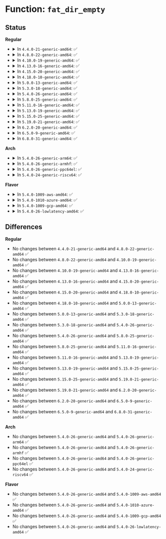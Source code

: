 # Function: <code>fat_dir_empty</code>

## Status
<b>Regular</b>
<ul>
<li>
<details>
<summary>In <code>4.4.0-21-generic-amd64</code>: ✅</summary>

```c
int fat_dir_empty(struct inode * dir)
```

```json
{
  "name": "fat_dir_empty",
  "collision_type": "Unique Global",
  "inline_type": "No",
  "funcs": [
    {
      "addr": 18446744071581953488,
      "name": "fat_dir_empty",
      "external": true,
      "loc": "fs/fat/dir.c:908",
      "file": "fs/fat/dir.c",
      "inline": "seen, unknown",
      "caller_inline": [],
      "caller_func": [
        "fs/fat/namei_vfat.c:vfat_rmdir",
        "fs/fat/namei_vfat.c:vfat_rename"
      ]
    }
  ],
  "symbols": [
    {
      "addr": 18446744071581953488,
      "name": "fat_dir_empty",
      "section": ".text",
      "bind": "STB_GLOBAL",
      "size": 166
    }
  ]
}
```
</details>
</li>
<li>
<details>
<summary>In <code>4.8.0-22-generic-amd64</code>: ✅</summary>

```c
int fat_dir_empty(struct inode * dir)
```

```json
{
  "name": "fat_dir_empty",
  "collision_type": "Unique Global",
  "inline_type": "No",
  "funcs": [
    {
      "addr": 18446744071582164080,
      "name": "fat_dir_empty",
      "external": true,
      "loc": "fs/fat/dir.c:908",
      "file": "fs/fat/dir.c",
      "inline": "seen, unknown",
      "caller_inline": [],
      "caller_func": [
        "fs/fat/namei_vfat.c:vfat_rename",
        "fs/fat/namei_vfat.c:vfat_rmdir"
      ]
    }
  ],
  "symbols": [
    {
      "addr": 18446744071582164080,
      "name": "fat_dir_empty",
      "section": ".text",
      "bind": "STB_GLOBAL",
      "size": 180
    }
  ]
}
```
</details>
</li>
<li>
<details>
<summary>In <code>4.10.0-19-generic-amd64</code>: ✅</summary>

```c
int fat_dir_empty(struct inode * dir)
```

```json
{
  "name": "fat_dir_empty",
  "collision_type": "Unique Global",
  "inline_type": "No",
  "funcs": [
    {
      "addr": 18446744071582253488,
      "name": "fat_dir_empty",
      "external": true,
      "loc": "fs/fat/dir.c:908",
      "file": "fs/fat/dir.c",
      "inline": "seen, unknown",
      "caller_inline": [],
      "caller_func": [
        "fs/fat/namei_vfat.c:vfat_rename",
        "fs/fat/namei_vfat.c:vfat_rmdir"
      ]
    }
  ],
  "symbols": [
    {
      "addr": 18446744071582253488,
      "name": "fat_dir_empty",
      "section": ".text",
      "bind": "STB_GLOBAL",
      "size": 180
    }
  ]
}
```
</details>
</li>
<li>
<details>
<summary>In <code>4.13.0-16-generic-amd64</code>: ✅</summary>

```c
int fat_dir_empty(struct inode * dir)
```

```json
{
  "name": "fat_dir_empty",
  "collision_type": "Unique Global",
  "inline_type": "No",
  "funcs": [
    {
      "addr": 18446744071582338432,
      "name": "fat_dir_empty",
      "external": true,
      "loc": "fs/fat/dir.c:908",
      "file": "fs/fat/dir.c",
      "inline": "seen, unknown",
      "caller_inline": [],
      "caller_func": [
        "fs/fat/namei_vfat.c:vfat_rename",
        "fs/fat/namei_vfat.c:vfat_rmdir"
      ]
    }
  ],
  "symbols": [
    {
      "addr": 18446744071582338432,
      "name": "fat_dir_empty",
      "section": ".text",
      "bind": "STB_GLOBAL",
      "size": 180
    }
  ]
}
```
</details>
</li>
<li>
<details>
<summary>In <code>4.15.0-20-generic-amd64</code>: ✅</summary>

```c
int fat_dir_empty(struct inode * dir)
```

```json
{
  "name": "fat_dir_empty",
  "collision_type": "Unique Global",
  "inline_type": "No",
  "funcs": [
    {
      "addr": 18446744071582488992,
      "name": "fat_dir_empty",
      "external": true,
      "loc": "fs/fat/dir.c:907",
      "file": "fs/fat/dir.c",
      "inline": "seen, unknown",
      "caller_inline": [],
      "caller_func": [
        "fs/fat/namei_vfat.c:vfat_rename",
        "fs/fat/namei_vfat.c:vfat_rmdir"
      ]
    }
  ],
  "symbols": [
    {
      "addr": 18446744071582488992,
      "name": "fat_dir_empty",
      "section": ".text",
      "bind": "STB_GLOBAL",
      "size": 180
    }
  ]
}
```
</details>
</li>
<li>
<details>
<summary>In <code>4.18.0-10-generic-amd64</code>: ✅</summary>

```c
int fat_dir_empty(struct inode * dir)
```

```json
{
  "name": "fat_dir_empty",
  "collision_type": "Unique Global",
  "inline_type": "No",
  "funcs": [
    {
      "addr": 18446744071582679504,
      "name": "fat_dir_empty",
      "external": true,
      "loc": "fs/fat/dir.c:908",
      "file": "fs/fat/dir.c",
      "inline": "seen, unknown",
      "caller_inline": [],
      "caller_func": [
        "fs/fat/namei_vfat.c:vfat_rename",
        "fs/fat/namei_vfat.c:vfat_rmdir"
      ]
    }
  ],
  "symbols": [
    {
      "addr": 18446744071582679504,
      "name": "fat_dir_empty",
      "section": ".text",
      "bind": "STB_GLOBAL",
      "size": 194
    }
  ]
}
```
</details>
</li>
<li>
<details>
<summary>In <code>5.0.0-13-generic-amd64</code>: ✅</summary>

```c
int fat_dir_empty(struct inode * dir)
```

```json
{
  "name": "fat_dir_empty",
  "collision_type": "Unique Global",
  "inline_type": "No",
  "funcs": [
    {
      "addr": 18446744071582781968,
      "name": "fat_dir_empty",
      "external": true,
      "loc": "fs/fat/dir.c:910",
      "file": "fs/fat/dir.c",
      "inline": "seen, unknown",
      "caller_inline": [],
      "caller_func": [
        "fs/fat/namei_vfat.c:vfat_rename",
        "fs/fat/namei_vfat.c:vfat_rmdir"
      ]
    }
  ],
  "symbols": [
    {
      "addr": 18446744071582781968,
      "name": "fat_dir_empty",
      "section": ".text",
      "bind": "STB_GLOBAL",
      "size": 194
    }
  ]
}
```
</details>
</li>
<li>
<details>
<summary>In <code>5.3.0-18-generic-amd64</code>: ✅</summary>

```c
int fat_dir_empty(struct inode * dir)
```

```json
{
  "name": "fat_dir_empty",
  "collision_type": "Unique Global",
  "inline_type": "No",
  "funcs": [
    {
      "addr": 18446744071582956160,
      "name": "fat_dir_empty",
      "external": true,
      "loc": "fs/fat/dir.c:911",
      "file": "fs/fat/dir.c",
      "inline": "seen, unknown",
      "caller_inline": [],
      "caller_func": [
        "fs/fat/namei_vfat.c:vfat_rename",
        "fs/fat/namei_vfat.c:vfat_rmdir"
      ]
    }
  ],
  "symbols": [
    {
      "addr": 18446744071582956160,
      "name": "fat_dir_empty",
      "section": ".text",
      "bind": "STB_GLOBAL",
      "size": 187
    }
  ]
}
```
</details>
</li>
<li>
<details>
<summary>In <code>5.4.0-26-generic-amd64</code>: ✅</summary>

```c
int fat_dir_empty(struct inode * dir)
```

```json
{
  "name": "fat_dir_empty",
  "collision_type": "Unique Global",
  "inline_type": "No",
  "funcs": [
    {
      "addr": 18446744071583062944,
      "name": "fat_dir_empty",
      "external": true,
      "loc": "fs/fat/dir.c:909",
      "file": "fs/fat/dir.c",
      "inline": "seen, unknown",
      "caller_inline": [],
      "caller_func": [
        "fs/fat/namei_vfat.c:vfat_rename",
        "fs/fat/namei_vfat.c:vfat_rmdir"
      ]
    }
  ],
  "symbols": [
    {
      "addr": 18446744071583062944,
      "name": "fat_dir_empty",
      "section": ".text",
      "bind": "STB_GLOBAL",
      "size": 187
    }
  ]
}
```
</details>
</li>
<li>
<details>
<summary>In <code>5.8.0-25-generic-amd64</code>: ✅</summary>

```c
int fat_dir_empty(struct inode * dir)
```

```json
{
  "name": "fat_dir_empty",
  "collision_type": "Unique Global",
  "inline_type": "No",
  "funcs": [
    {
      "addr": 18446744071583381952,
      "name": "fat_dir_empty",
      "external": true,
      "loc": "fs/fat/dir.c:905",
      "file": "fs/fat/dir.c",
      "inline": "seen, unknown",
      "caller_inline": [],
      "caller_func": [
        "fs/fat/namei_vfat.c:vfat_rename",
        "fs/fat/namei_vfat.c:vfat_rmdir"
      ]
    }
  ],
  "symbols": [
    {
      "addr": 18446744071583381952,
      "name": "fat_dir_empty",
      "section": ".text",
      "bind": "STB_GLOBAL",
      "size": 187
    }
  ]
}
```
</details>
</li>
<li>
<details>
<summary>In <code>5.11.0-16-generic-amd64</code>: ✅</summary>

```c
int fat_dir_empty(struct inode * dir)
```

```json
{
  "name": "fat_dir_empty",
  "collision_type": "Unique Global",
  "inline_type": "No",
  "funcs": [
    {
      "addr": 18446744071583497840,
      "name": "fat_dir_empty",
      "external": true,
      "loc": "fs/fat/dir.c:905",
      "file": "fs/fat/dir.c",
      "inline": "seen, unknown",
      "caller_inline": [],
      "caller_func": [
        "fs/fat/namei_vfat.c:vfat_rename",
        "fs/fat/namei_vfat.c:vfat_rmdir"
      ]
    }
  ],
  "symbols": [
    {
      "addr": 18446744071583497840,
      "name": "fat_dir_empty",
      "section": ".text",
      "bind": "STB_GLOBAL",
      "size": 187
    }
  ]
}
```
</details>
</li>
<li>
<details>
<summary>In <code>5.13.0-19-generic-amd64</code>: ✅</summary>

```c
int fat_dir_empty(struct inode * dir)
```

```json
{
  "name": "fat_dir_empty",
  "collision_type": "Unique Global",
  "inline_type": "No",
  "funcs": [
    {
      "addr": 18446744071583519520,
      "name": "fat_dir_empty",
      "external": true,
      "loc": "fs/fat/dir.c:905",
      "file": "fs/fat/dir.c",
      "inline": "seen, unknown",
      "caller_inline": [],
      "caller_func": [
        "fs/fat/namei_vfat.c:vfat_rename",
        "fs/fat/namei_vfat.c:vfat_rmdir"
      ]
    }
  ],
  "symbols": [
    {
      "addr": 18446744071583519520,
      "name": "fat_dir_empty",
      "section": ".text",
      "bind": "STB_GLOBAL",
      "size": 183
    }
  ]
}
```
</details>
</li>
<li>
<details>
<summary>In <code>5.15.0-25-generic-amd64</code>: ✅</summary>

```c
int fat_dir_empty(struct inode * dir)
```

```json
{
  "name": "fat_dir_empty",
  "collision_type": "Unique Global",
  "inline_type": "No",
  "funcs": [
    {
      "addr": 18446744071583874368,
      "name": "fat_dir_empty",
      "external": true,
      "loc": "fs/fat/dir.c:905",
      "file": "fs/fat/dir.c",
      "inline": "seen, unknown",
      "caller_inline": [],
      "caller_func": [
        "fs/fat/namei_vfat.c:vfat_rename",
        "fs/fat/namei_vfat.c:vfat_rmdir"
      ]
    }
  ],
  "symbols": [
    {
      "addr": 18446744071583874368,
      "name": "fat_dir_empty",
      "section": ".text",
      "bind": "STB_GLOBAL",
      "size": 183
    }
  ]
}
```
</details>
</li>
<li>
<details>
<summary>In <code>5.19.0-21-generic-amd64</code>: ✅</summary>

```c
int fat_dir_empty(struct inode * dir)
```

```json
{
  "name": "fat_dir_empty",
  "collision_type": "Unique Global",
  "inline_type": "No",
  "funcs": [
    {
      "addr": 18446744071584449088,
      "name": "fat_dir_empty",
      "external": true,
      "loc": "fs/fat/dir.c:905",
      "file": "fs/fat/dir.c",
      "inline": "seen, unknown",
      "caller_inline": [],
      "caller_func": [
        "fs/fat/namei_vfat.c:vfat_rename",
        "fs/fat/namei_vfat.c:vfat_rmdir"
      ]
    }
  ],
  "symbols": [
    {
      "addr": 18446744071584449088,
      "name": "fat_dir_empty",
      "section": ".text",
      "bind": "STB_GLOBAL",
      "size": 200
    }
  ]
}
```
</details>
</li>
<li>
<details>
<summary>In <code>6.2.0-20-generic-amd64</code>: ✅</summary>

```c
int fat_dir_empty(struct inode * dir)
```

```json
{
  "name": "fat_dir_empty",
  "collision_type": "Unique Global",
  "inline_type": "No",
  "funcs": [
    {
      "addr": 18446744071585111712,
      "name": "fat_dir_empty",
      "external": true,
      "loc": "fs/fat/dir.c:905",
      "file": "fs/fat/dir.c",
      "inline": "seen, unknown",
      "caller_inline": [],
      "caller_func": [
        "fs/fat/namei_vfat.c:vfat_rename",
        "fs/fat/namei_vfat.c:vfat_rmdir"
      ]
    }
  ],
  "symbols": [
    {
      "addr": 18446744071585111712,
      "name": "fat_dir_empty",
      "section": ".text",
      "bind": "STB_GLOBAL",
      "size": 200
    }
  ]
}
```
</details>
</li>
<li>
<details>
<summary>In <code>6.5.0-9-generic-amd64</code>: ✅</summary>

```c
int fat_dir_empty(struct inode * dir)
```

```json
{
  "name": "fat_dir_empty",
  "collision_type": "Unique Global",
  "inline_type": "No",
  "funcs": [
    {
      "addr": 18446744071585340928,
      "name": "fat_dir_empty",
      "external": true,
      "loc": "fs/fat/dir.c:905",
      "file": "fs/fat/dir.c",
      "inline": "seen, unknown",
      "caller_inline": [],
      "caller_func": [
        "fs/fat/namei_vfat.c:vfat_rename",
        "fs/fat/namei_vfat.c:vfat_rmdir"
      ]
    }
  ],
  "symbols": [
    {
      "addr": 18446744071585340928,
      "name": "fat_dir_empty",
      "section": ".text",
      "bind": "STB_GLOBAL",
      "size": 200
    }
  ]
}
```
</details>
</li>
<li>
<details>
<summary>In <code>6.8.0-31-generic-amd64</code>: ✅</summary>

```c
int fat_dir_empty(struct inode * dir)
```

```json
{
  "name": "fat_dir_empty",
  "collision_type": "Unique Global",
  "inline_type": "No",
  "funcs": [
    {
      "addr": 18446744071585575632,
      "name": "fat_dir_empty",
      "external": true,
      "loc": "fs/fat/dir.c:905",
      "file": "fs/fat/dir.c",
      "inline": "seen, unknown",
      "caller_inline": [],
      "caller_func": [
        "fs/fat/namei_vfat.c:vfat_rename",
        "fs/fat/namei_vfat.c:vfat_rmdir"
      ]
    }
  ],
  "symbols": [
    {
      "addr": 18446744071585575632,
      "name": "fat_dir_empty",
      "section": ".text",
      "bind": "STB_GLOBAL",
      "size": 200
    }
  ]
}
```
</details>
</li>
</ul>
<b>Arch</b>
<ul>
<li>
<details>
<summary>In <code>5.4.0-26-generic-arm64</code>: ✅</summary>

```c
int fat_dir_empty(struct inode * dir)
```

```json
{
  "name": "fat_dir_empty",
  "collision_type": "Unique Global",
  "inline_type": "No",
  "funcs": [
    {
      "addr": 18446603336494760160,
      "name": "fat_dir_empty",
      "external": true,
      "loc": "fs/fat/dir.c:909",
      "file": "fs/fat/dir.c",
      "inline": "seen, unknown",
      "caller_inline": [],
      "caller_func": [
        "fs/fat/namei_vfat.c:vfat_rename",
        "fs/fat/namei_vfat.c:vfat_rmdir"
      ]
    }
  ],
  "symbols": [
    {
      "addr": 18446603336494760160,
      "name": "fat_dir_empty",
      "section": ".text",
      "bind": "STB_GLOBAL",
      "size": 212
    }
  ]
}
```
</details>
</li>
<li>
<details>
<summary>In <code>5.4.0-26-generic-armhf</code>: ✅</summary>

```c
int fat_dir_empty(struct inode * dir)
```

```json
{
  "name": "fat_dir_empty",
  "collision_type": "Unique Global",
  "inline_type": "No",
  "funcs": [
    {
      "addr": 3228188088,
      "name": "fat_dir_empty",
      "external": true,
      "loc": "fs/fat/dir.c:909",
      "file": "fs/fat/dir.c",
      "inline": "seen, unknown",
      "caller_inline": [],
      "caller_func": [
        "fs/fat/namei_vfat.c:vfat_rename",
        "fs/fat/namei_vfat.c:vfat_rmdir"
      ]
    }
  ],
  "symbols": [
    {
      "addr": 3228188088,
      "name": "fat_dir_empty",
      "section": ".text",
      "bind": "STB_GLOBAL",
      "size": 232
    }
  ]
}
```
</details>
</li>
<li>
<details>
<summary>In <code>5.4.0-26-generic-ppc64el</code>: ✅</summary>

```c
int fat_dir_empty(struct inode * dir)
```

```json
{
  "name": "fat_dir_empty",
  "collision_type": "Unique Global",
  "inline_type": "No",
  "funcs": [
    {
      "addr": 13835058055288592656,
      "name": "fat_dir_empty",
      "external": true,
      "loc": "fs/fat/dir.c:909",
      "file": "fs/fat/dir.c",
      "inline": "seen, unknown",
      "caller_inline": [],
      "caller_func": [
        "fs/fat/namei_vfat.c:vfat_rename",
        "fs/fat/namei_vfat.c:vfat_rmdir"
      ]
    }
  ],
  "symbols": [
    {
      "addr": 13835058055288592656,
      "name": "fat_dir_empty",
      "section": ".text",
      "bind": "STB_GLOBAL",
      "size": 516
    }
  ]
}
```
</details>
</li>
<li>
<details>
<summary>In <code>5.4.0-24-generic-riscv64</code>: ✅</summary>

```c
int fat_dir_empty(struct inode * dir)
```

```json
{
  "name": "fat_dir_empty",
  "collision_type": "Unique Global",
  "inline_type": "No",
  "funcs": [
    {
      "addr": 18446743936274103874,
      "name": "fat_dir_empty",
      "external": true,
      "loc": "fs/fat/dir.c:909",
      "file": "fs/fat/dir.c",
      "inline": "seen, unknown",
      "caller_inline": [],
      "caller_func": [
        "fs/fat/namei_vfat.c:vfat_rename",
        "fs/fat/namei_vfat.c:vfat_rmdir"
      ]
    }
  ],
  "symbols": [
    {
      "addr": 18446743936274103874,
      "name": "fat_dir_empty",
      "section": ".text",
      "bind": "STB_GLOBAL",
      "size": 156
    }
  ]
}
```
</details>
</li>
</ul>
<b>Flavor</b>
<ul>
<li>
<details>
<summary>In <code>5.4.0-1009-aws-amd64</code>: ✅</summary>

```c
int fat_dir_empty(struct inode * dir)
```

```json
{
  "name": "fat_dir_empty",
  "collision_type": "Unique Global",
  "inline_type": "No",
  "funcs": [
    {
      "addr": 18446744071583031680,
      "name": "fat_dir_empty",
      "external": true,
      "loc": "fs/fat/dir.c:909",
      "file": "fs/fat/dir.c",
      "inline": "seen, unknown",
      "caller_inline": [],
      "caller_func": [
        "fs/fat/namei_vfat.c:vfat_rename",
        "fs/fat/namei_vfat.c:vfat_rmdir"
      ]
    }
  ],
  "symbols": [
    {
      "addr": 18446744071583031680,
      "name": "fat_dir_empty",
      "section": ".text",
      "bind": "STB_GLOBAL",
      "size": 187
    }
  ]
}
```
</details>
</li>
<li>
<details>
<summary>In <code>5.4.0-1010-azure-amd64</code>: ✅</summary>

```c
int fat_dir_empty(struct inode * dir)
```

```json
{
  "name": "fat_dir_empty",
  "collision_type": "Unique Global",
  "inline_type": "No",
  "funcs": [
    {
      "addr": 18446744071582968832,
      "name": "fat_dir_empty",
      "external": true,
      "loc": "fs/fat/dir.c:909",
      "file": "fs/fat/dir.c",
      "inline": "seen, unknown",
      "caller_inline": [],
      "caller_func": [
        "fs/fat/namei_vfat.c:vfat_rename",
        "fs/fat/namei_vfat.c:vfat_rmdir"
      ]
    }
  ],
  "symbols": [
    {
      "addr": 18446744071582968832,
      "name": "fat_dir_empty",
      "section": ".text",
      "bind": "STB_GLOBAL",
      "size": 187
    }
  ]
}
```
</details>
</li>
<li>
<details>
<summary>In <code>5.4.0-1009-gcp-amd64</code>: ✅</summary>

```c
int fat_dir_empty(struct inode * dir)
```

```json
{
  "name": "fat_dir_empty",
  "collision_type": "Unique Global",
  "inline_type": "No",
  "funcs": [
    {
      "addr": 18446744071583020288,
      "name": "fat_dir_empty",
      "external": true,
      "loc": "fs/fat/dir.c:909",
      "file": "fs/fat/dir.c",
      "inline": "seen, unknown",
      "caller_inline": [],
      "caller_func": [
        "fs/fat/namei_vfat.c:vfat_rename",
        "fs/fat/namei_vfat.c:vfat_rmdir"
      ]
    }
  ],
  "symbols": [
    {
      "addr": 18446744071583020288,
      "name": "fat_dir_empty",
      "section": ".text",
      "bind": "STB_GLOBAL",
      "size": 187
    }
  ]
}
```
</details>
</li>
<li>
<details>
<summary>In <code>5.4.0-26-lowlatency-amd64</code>: ✅</summary>

```c
int fat_dir_empty(struct inode * dir)
```

```json
{
  "name": "fat_dir_empty",
  "collision_type": "Unique Global",
  "inline_type": "No",
  "funcs": [
    {
      "addr": 18446744071583109408,
      "name": "fat_dir_empty",
      "external": true,
      "loc": "fs/fat/dir.c:909",
      "file": "fs/fat/dir.c",
      "inline": "seen, unknown",
      "caller_inline": [],
      "caller_func": [
        "fs/fat/namei_vfat.c:vfat_rename",
        "fs/fat/namei_vfat.c:vfat_rmdir"
      ]
    }
  ],
  "symbols": [
    {
      "addr": 18446744071583109408,
      "name": "fat_dir_empty",
      "section": ".text",
      "bind": "STB_GLOBAL",
      "size": 187
    }
  ]
}
```
</details>
</li>
</ul>

## Differences
<b>Regular</b>
<ul>
<li>
No changes between <code>4.4.0-21-generic-amd64</code> and <code>4.8.0-22-generic-amd64</code> ✅
</li>
<li>
No changes between <code>4.8.0-22-generic-amd64</code> and <code>4.10.0-19-generic-amd64</code> ✅
</li>
<li>
No changes between <code>4.10.0-19-generic-amd64</code> and <code>4.13.0-16-generic-amd64</code> ✅
</li>
<li>
No changes between <code>4.13.0-16-generic-amd64</code> and <code>4.15.0-20-generic-amd64</code> ✅
</li>
<li>
No changes between <code>4.15.0-20-generic-amd64</code> and <code>4.18.0-10-generic-amd64</code> ✅
</li>
<li>
No changes between <code>4.18.0-10-generic-amd64</code> and <code>5.0.0-13-generic-amd64</code> ✅
</li>
<li>
No changes between <code>5.0.0-13-generic-amd64</code> and <code>5.3.0-18-generic-amd64</code> ✅
</li>
<li>
No changes between <code>5.3.0-18-generic-amd64</code> and <code>5.4.0-26-generic-amd64</code> ✅
</li>
<li>
No changes between <code>5.4.0-26-generic-amd64</code> and <code>5.8.0-25-generic-amd64</code> ✅
</li>
<li>
No changes between <code>5.8.0-25-generic-amd64</code> and <code>5.11.0-16-generic-amd64</code> ✅
</li>
<li>
No changes between <code>5.11.0-16-generic-amd64</code> and <code>5.13.0-19-generic-amd64</code> ✅
</li>
<li>
No changes between <code>5.13.0-19-generic-amd64</code> and <code>5.15.0-25-generic-amd64</code> ✅
</li>
<li>
No changes between <code>5.15.0-25-generic-amd64</code> and <code>5.19.0-21-generic-amd64</code> ✅
</li>
<li>
No changes between <code>5.19.0-21-generic-amd64</code> and <code>6.2.0-20-generic-amd64</code> ✅
</li>
<li>
No changes between <code>6.2.0-20-generic-amd64</code> and <code>6.5.0-9-generic-amd64</code> ✅
</li>
<li>
No changes between <code>6.5.0-9-generic-amd64</code> and <code>6.8.0-31-generic-amd64</code> ✅
</li>
</ul>
<b>Arch</b>
<ul>
<li>
No changes between <code>5.4.0-26-generic-amd64</code> and <code>5.4.0-26-generic-arm64</code> ✅
</li>
<li>
No changes between <code>5.4.0-26-generic-amd64</code> and <code>5.4.0-26-generic-armhf</code> ✅
</li>
<li>
No changes between <code>5.4.0-26-generic-amd64</code> and <code>5.4.0-26-generic-ppc64el</code> ✅
</li>
<li>
No changes between <code>5.4.0-26-generic-amd64</code> and <code>5.4.0-24-generic-riscv64</code> ✅
</li>
</ul>
<b>Flavor</b>
<ul>
<li>
No changes between <code>5.4.0-26-generic-amd64</code> and <code>5.4.0-1009-aws-amd64</code> ✅
</li>
<li>
No changes between <code>5.4.0-26-generic-amd64</code> and <code>5.4.0-1010-azure-amd64</code> ✅
</li>
<li>
No changes between <code>5.4.0-26-generic-amd64</code> and <code>5.4.0-1009-gcp-amd64</code> ✅
</li>
<li>
No changes between <code>5.4.0-26-generic-amd64</code> and <code>5.4.0-26-lowlatency-amd64</code> ✅
</li>
</ul>
